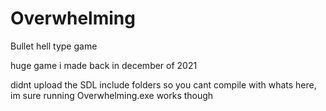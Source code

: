 # Overwhelming
Bullet hell type game

huge game i made back in december of 2021

didnt upload the SDL include folders so you cant compile with whats here, im sure running Overwhelming.exe works though
